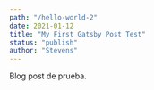 ```yaml
---
path: "/hello-world-2"
date: 2021-01-12
title: "My First Gatsby Post Test"
status: "publish"
author: "Stevens"
---
```

Blog post de prueba.